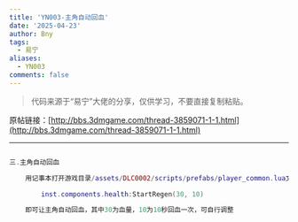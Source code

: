 ```yaml
---
title: 'YN003-主角自动回血'
date: '2025-04-23'
author: Bny
tags:
  - 易宁
aliases:
  - YN003
comments: false
---
```


> 代码来源于“易宁”大佬的分享，仅供学习，不要直接复制粘贴。

原帖链接：[http://bbs.3dmgame.com/thread-3859071-1-1.html](http://bbs.3dmgame.com/thread-3859071-1-1.html)

---

```lua  

三.主角自动回血	用记事本打开游戏目录/assets/DLC0002/scripts/prefabs/player_common.lua文件，在inst.components.health:SetMaxHealth(TUNING.WILSON_HEALTH)的下一行插入以下内容：		inst.components.health:StartRegen(30, 10)	即可让主角自动回血，其中30为血量，10为10秒回血一次，可自行调整

```  


